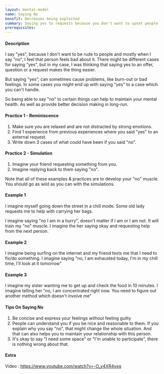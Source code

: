 ```yaml
---
layout: mental-model
name: Saying No
benefit: Decreases being exploited
summary: Saying yes to requests because you don't want to upset people can cause problems.
prerequisites: 
---
```


#### Description

I say "yes", because I don't want to be rude to people and mostly when I say "no", I feel that person feels bad about it. There might be different cases for saying "yes", but in my case, I was thinking that saying yes to an offer, question or a request makes the thing easier.

But saying "yes", can sometimes cause problems, like burn-out or bad feelings. In some cases you might end up with saying "yes" to a case which you can't handle.

So being able to say "no" to certain things can help to maintain your mental health. As well as provide better decision making in long-run.


#### Practice 1 - Reminiscence

1. Make sure you are relaxed and are not distracted by strong emotions. 
2. Find 1 experience from previous experiences where you said "yes" to an external request.
3. Write down 3 cases of what could have been if you said "no".

#### Practice 2 - Simulation

1. Imagine your friend requesting something from you.
2. Imagine replying back to them saying "no".

Note that all of these examples & practices are to develop your "no" muscle. You should go as wild as you can with the simulations.

#### Example 1

I imagine myself going down the street in a chill mode. Some old lady requests me to help with carrying her bags.

I imagine saying "no I am in a hurry", doesn't matter if I am or I am not. It will train my "no" muscle. I imagine the her saying okay and requesting help from the next person.

#### Example 2

I imagine being surfing on the internet and my friend texts me that I need to fix/do something.
I imagine saying "no, I am exhausted today, I'm in my chill time, I'll look at it tomorrow"

#### Example 3

I imagine my sister wanting me to get up and check the food in 10 minutes.
I imagine telling her "no, I am concentrated right now. You need to figure out another method which doesn't involve me"

#### Tips On Saying No

1. Be concise and express your feelings without feeling guilty
2. People can understand you if you be nice and reasonable to them. If you explain why you say "no", that might change the whole situation. And that can also helps you to maintain your relationship with this person.
3. It's okay to say "I need some space" or "I'm unable to participate", there is nothing wrong about that.

#### Extra
Video : https://www.youtube.com/watch?v=-O_y4XR4yxg
